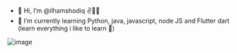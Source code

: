 - 👋 Hi, I’m @ilhamshodiq ✌👨‍💻
- 🌱 I’m currently learning Python, java, javascript, node JS and Flutter dart (learn everything i like to learn 🤣)

![image]({https://github-readme-stats.vercel.app/api/top-langs/?username={ilhamshodiq}})
<!-- - 👨‍💻 I'm currently working on discord bot project 🤖 and mobile app project 📱 -->





<!---
ilhamshodiq/ilhamshodiq is a ✨ special ✨ repository because its `README.md` (this file) appears on your GitHub profile.
You can click the Preview link to take a look at your changes.
--->
